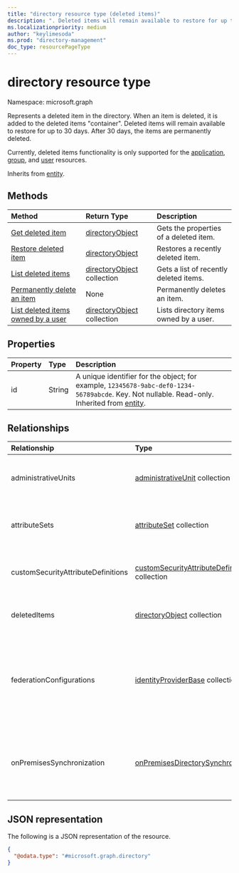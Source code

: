 ```yaml
---
title: "directory resource type (deleted items)"
description: ". Deleted items will remain available to restore for up to 30 days. After 30 days, the items are permanently deleted."
ms.localizationpriority: medium
author: "keylimesoda"
ms.prod: "directory-management"
doc_type: resourcePageType
---
```


# directory resource type

Namespace: microsoft.graph

Represents a deleted item in the directory. When an item is deleted, it is added to the deleted items "container". Deleted items will remain available to restore for up to 30 days. After 30 days, the items are permanently deleted.

Currently, deleted items functionality is only supported for the [application](application.md), [group](group.md), and [user](user.md) resources.

Inherits from [entity](entity.md).

## Methods

| Method                                                                                     | Return Type                                      | Description                            |
| :----------------------------------------------------------------------------------------- | :----------------------------------------------- | :------------------------------------- |
| [Get deleted item](../api/directory-deleteditems-get.md)                                   | [directoryObject](directoryobject.md)            | Gets the properties of a deleted item. |
| [Restore deleted item](../api/directory-deleteditems-restore.md)                           | [directoryObject](directoryobject.md)            | Restores a recently deleted item.      |
| [List deleted items](../api/directory-deleteditems-list.md)                                | [directoryObject](directoryobject.md) collection | Gets a list of recently deleted items. |
| [Permanently delete an item](../api/directory-deleteditems-delete.md)                      | None                                             | Permanently deletes an item.           |
| [List deleted items owned by a user](../api/directory-deleteditems-getuserownedobjects.md) | [directoryObject](directoryobject.md) collection | Lists directory items owned by a user. |

## Properties

| Property | Type   | Description                                                                                                                                              |
| :------- | :----- | :------------------------------------------------------------------------------------------------------------------------------------------------------- |
| id       | String | A unique identifier for the object; for example, `12345678-9abc-def0-1234-56789abcde`. Key. Not nullable. Read-only. Inherited from [entity](entity.md). |

## Relationships

| Relationship                       | Type                                                                                     | Description                                                                                                               |
| :--------------------------------- | :--------------------------------------------------------------------------------------- | :------------------------------------------------------------------------------------------------------------------------ |
| administrativeUnits                | [administrativeUnit](administrativeunit.md) collection                                   | Conceptual container for user and group directory objects.                                                                |
| attributeSets                      | [attributeSet](attributeset.md) collection                                               | Group of related custom security attribute definitions.                                                                   |
| customSecurityAttributeDefinitions | [customSecurityAttributeDefinition](customsecurityattributedefinition.md) collection     | Schema of a custom security attributes (key-value pairs).                                                                 |
| deletedItems                       | [directoryObject](directoryobject.md) collection                                         | Recently deleted items. Read-only. Nullable.                                                                              |
| federationConfigurations           | [identityProviderBase](../resources/identityproviderbase.md) collection                  | Configure domain federation with organizations whose identity provider (IdP) supports either the SAML or WS-Fed protocol. |
| onPremisesSynchronization          | [onPremisesDirectorySynchronization](../resources/onpremisesdirectorysynchronization.md) | A container for on-premises directory synchronization functionalities that are available for the organization.            |

## JSON representation

The following is a JSON representation of the resource.

<!-- {
  "blockType": "resource",
  "keyProperty":"id",
  "optionalProperties": [],
  "@odata.type": "microsoft.graph.directory"
}-->

```json
{
  "@odata.type": "#microsoft.graph.directory"
}
```

<!-- uuid: 8fcb5dbc-d5aa-4681-8e31-b001d5168d79
2015-10-25 14:57:30 UTC -->
<!-- {
  "type": "#page.annotation",
  "description": "directory resource",
  "keywords": "",
  "section": "documentation",
  "tocPath": ""
}-->
